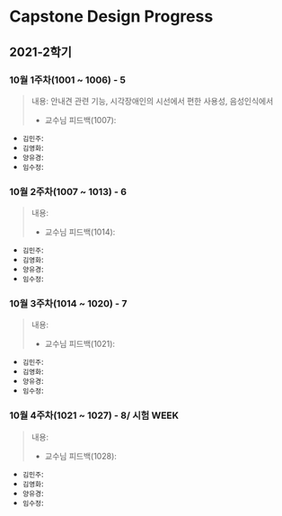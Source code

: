 # Capstone Design Progress

## 2021-2학기

### 10월 1주차(1001 ~ 1006) - 5
> 내용: 안내견 관련 기능, 시각장애인의 시선에서 편한 사용성, 음성인식에서  
> - 교수님 피드백(1007):
- `김민주`:
- `김영화`:
- `양유경`:
- `임수정`:

### 10월 2주차(1007 ~ 1013) - 6
> 내용:      
> - 교수님 피드백(1014):
- `김민주`:
- `김영화`:
- `양유경`:
- `임수정`:

### 10월 3주차(1014 ~ 1020) - 7
> 내용:   
> - 교수님 피드백(1021):
- `김민주`:
- `김영화`:
- `양유경`:
- `임수정`:

### 10월 4주차(1021 ~ 1027) - 8/ 시험 WEEK
> 내용:   
> - 교수님 피드백(1028):
- `김민주`:
- `김영화`:
- `양유경`:
- `임수정`:
